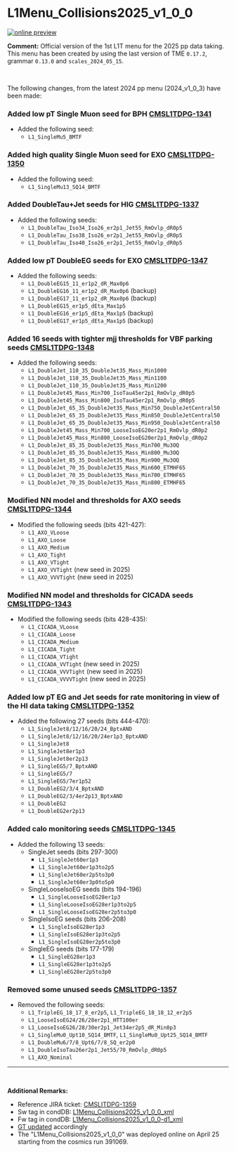 # L1Menu_Collisions2025_v1_0_0

[![online preview](https://img.shields.io/badge/Online%20preview-click%20here-blue)](https://htmlpreview.github.io/?https://github.com/cms-l1-dpg/L1MenuRun3/blob/master/development/L1Menu_Collisions2025_v1_0_0/L1Menu_Collisions2025_v1_0_0.html)

**Comment:** 
Official version of the 1st L1T menu for the 2025 pp data taking.
This menu has been created by using the last version of TME `0.17.2`, grammar `0.13.0` and `scales_2024_05_15`.

<br/>

The following changes, from the latest 2024 pp menu (2024_v1_0_3) have been made:

### Added low pT Single Muon seed for BPH [CMSL1TDPG-1341](https://its.cern.ch/jira/browse/CMSLITDPG-1341)
   - Added the following seed: 
      - `L1_SingleMu5_BMTF`

### Added high quality Single Muon seed for EXO [CMSL1TDPG-1350](https://its.cern.ch/jira/browse/CMSLITDPG-1350)
   - Added the following seed: 
      - `L1_SingleMu13_SQ14_BMTF`

### Added DoubleTau+Jet seeds for HIG [CMSL1TDPG-1337](https://its.cern.ch/jira/browse/CMSLITDPG-1337)
   - Added the following seeds: 
      - `L1_DoubleTau_Iso34_Iso26_er2p1_Jet55_RmOvlp_dR0p5` 
      - `L1_DoubleTau_Iso38_Iso26_er2p1_Jet55_RmOvlp_dR0p5` 
      - `L1_DoubleTau_Iso40_Iso26_er2p1_Jet55_RmOvlp_dR0p5` 

### Added low pT DoubleEG seeds for EXO [CMSL1TDPG-1347](https://its.cern.ch/jira/browse/CMSLITDPG-1347)
   - Added the following seeds: 
      - `L1_DoubleEG15_11_er1p2_dR_Max0p6` 
      - `L1_DoubleEG16_11_er1p2_dR_Max0p6` (backup)
      - `L1_DoubleEG17_11_er1p2_dR_Max0p6` (backup)
      - `L1_DoubleEG15_er1p5_dEta_Max1p5` 
      - `L1_DoubleEG16_er1p5_dEta_Max1p5` (backup)
      - `L1_DoubleEG17_er1p5_dEta_Max1p5` (backup)

### Added 16 seeds with tighter mjj thresholds for VBF parking seeds [CMSL1TDPG-1348](https://its.cern.ch/jira/browse/CMSLITDPG-1348)
   - Added the following seeds: 
      - `L1_DoubleJet_110_35_DoubleJet35_Mass_Min1000`
      - `L1_DoubleJet_110_35_DoubleJet35_Mass_Min1100`
      - `L1_DoubleJet_110_35_DoubleJet35_Mass_Min1200`
      - `L1_DoubleJet45_Mass_Min700_IsoTau45er2p1_RmOvlp_dR0p5`
      - `L1_DoubleJet45_Mass_Min800_IsoTau45er2p1_RmOvlp_dR0p5` 
      - `L1_DoubleJet_65_35_DoubleJet35_Mass_Min750_DoubleJetCentral50`
      - `L1_DoubleJet_65_35_DoubleJet35_Mass_Min850_DoubleJetCentral50`
      - `L1_DoubleJet_65_35_DoubleJet35_Mass_Min950_DoubleJetCentral50`
      - `L1_DoubleJet45_Mass_Min700_LooseIsoEG20er2p1_RmOvlp_dR0p2` 
      - `L1_DoubleJet45_Mass_Min800_LooseIsoEG20er2p1_RmOvlp_dR0p2`
      - `L1_DoubleJet_85_35_DoubleJet35_Mass_Min700_Mu3OQ` 
      - `L1_DoubleJet_85_35_DoubleJet35_Mass_Min800_Mu3OQ` 
      - `L1_DoubleJet_85_35_DoubleJet35_Mass_Min900_Mu3OQ`
      - `L1_DoubleJet_70_35_DoubleJet35_Mass_Min600_ETMHF65`
      - `L1_DoubleJet_70_35_DoubleJet35_Mass_Min700_ETMHF65`
      - `L1_DoubleJet_70_35_DoubleJet35_Mass_Min800_ETMHF65` 

### Modified NN model and thresholds for AXO seeds [CMSL1TDPG-1344](https://its.cern.ch/jira/browse/CMSLITDPG-1344)
- Modified the following seeds (bits 421-427): 
     - `L1_AXO_VLoose` 
     - `L1_AXO_Loose` 
     - `L1_AXO_Medium`
     - `L1_AXO_Tight` 
     - `L1_AXO_VTight` 
     - `L1_AXO_VVTight` (new seed in 2025)
     - `L1_AXO_VVVTight` (new seed in 2025)

### Modified NN model and thresholds for CICADA seeds [CMSL1TDPG-1343](https://its.cern.ch/jira/browse/CMSLITDPG-1343)
- Modified the following seeds (bits 428-435): 
     - `L1_CICADA_VLoose` 
     - `L1_CICADA_Loose` 
     - `L1_CICADA_Medium`
     - `L1_CICADA_Tight`
     - `L1_CICADA_VTight`
     - `L1_CICADA_VVTight` (new seed in 2025)
     - `L1_CICADA_VVVTight` (new seed in 2025)
     - `L1_CICADA_VVVVTight` (new seed in 2025)

### Added low pT EG and Jet seeds for rate monitoring in view of the HI data taking [CMSL1TDPG-1352](https://its.cern.ch/jira/browse/CMSLITDPG-1352)
- Added the following 27 seeds (bits 444-470): 
     - `L1_SingleJet8/12/16/20/24_BptxAND`
     - `L1_SingleJet8/12/16/20/24er1p3_BptxAND`
     - `L1_SingleJet8`
     - `L1_SingleJet8er1p3`
     - `L1_SingleJet8er2p13`
     - `L1_SingleEG5/7_BptxAND`
     - `L1_SingleEG5/7`
     - `L1_SingleEG5/7er1p52`
     - `L1_DoubleEG2/3/4_BptxAND`
     - `L1_DoubleEG2/3/4er2p13_BptxAND`
     - `L1_DoubleEG2`
     - `L1_DoubleEG2er2p13`

### Added calo monitoring seeds [CMSL1TDPG-1345](https://its.cern.ch/jira/browse/CMSLITDPG-1345)
- Added the following 13 seeds: 
     - SingleJet seeds (bits 297-300)
         - `L1_SingleJet60er1p3`
         - `L1_SingleJet60er1p3to2p5`
         - `L1_SingleJet60er2p5to3p0`
         - `L1_SingleJet60er3p0to5p0`
     - SingleLooseIsoEG seeds (bits 194-196)
         - `L1_SingleLooseIsoEG28er1p3`
         - `L1_SingleLooseIsoEG28er1p3to2p5`
         - `L1_SingleLooseIsoEG28er2p5to3p0`
     - SingleIsoEG seeds (bits 206-208)
         - `L1_SingleIsoEG28er1p3`
         - `L1_SingleIsoEG28er1p3to2p5`
         - `L1_SingleIsoEG28er2p5to3p0`
     - SingleEG seeds (bits 177-179)
         - `L1_SingleEG28er1p3`
         - `L1_SingleEG28er1p3to2p5`
         - `L1_SingleEG28er2p5to3p0`

### Removed some unused seeds [CMSL1TDPG-1357](https://its.cern.ch/jira/browse/CMSLITDPG-1357) 
- Removed the following seeds: 
     - `L1_TripleEG_18_17_8_er2p5`, `L1_TripleEG_18_18_12_er2p5`
     - `L1_LooseIsoEG24/26/28er2p1_HTT100er`
     - `L1_LooseIsoEG26/28/30er2p1_Jet34er2p5_dR_Min0p3`
     - `L1_SingleMu0_Upt10_SQ14_BMTF`, `L1_SingleMu0_Upt25_SQ14_BMTF`
     - `L1_DoubleMu6/7/8_Upt6/7/8_SQ_er2p0`
     - `L1_DoubleIsoTau26er2p1_Jet55/70_RmOvlp_dR0p5`
     - `L1_AXO_Nominal`

--- 
<br/>

**Additional Remarks:**

- Reference JIRA ticket: [CMSLITDPG-1359](https://its.cern.ch/jira/browse/CMSLITDPG-1359) 
- Sw tag in condDB: [L1Menu_Collisions2025_v1_0_0_xml](https://cms-conddb.cern.ch/cmsDbBrowser/list/Prod/tags/L1Menu_Collisions2025_v1_0_0_xml)
- Fw tag in condDB: [L1Menu_Collisions2025_v1_0_0-d1_xml](https://cms-conddb.cern.ch/cmsDbBrowser/list/Prod/tags/L1Menu_Collisions2025_v1_0_0-d1_xml)
- [GT updated](https://cms-talk.web.cern.ch/t/gt-mc-data-relval-update-of-the-gt-with-the-2025-l1t-menu-tag-l1menu-collisions2025-v1-0-0-xml/122657?u=caruta) accordingly
- The "L1Menu_Collisions2025_v1_0_0" was deployed online on April 25 starting from the cosmics run 391069.
